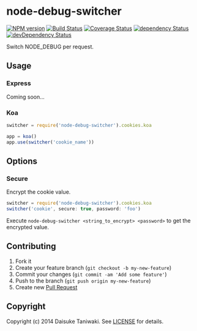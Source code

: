 # node-debug-switcher

[![NPM version][npm-image]][npm-link]
[![Build Status][build-image]][build-link]
[![Coverage Status][coverage-image]][coverage-link]
[![dependency Status][dep-image]][dep-link]
[![devDependency Status][dev-dep-image]][dev-dep-link]

Switch NODE_DEBUG per request.

## Usage

### Express

Coming soon...

### Koa

```javascript
switcher = require('node-debug-switcher').cookies.koa

app = koa()
app.use(switcher('cookie_name'))
```

## Options

### Secure

Encrypt the cookie value.

```javascript
switcher = require('node-debug-switcher').cookies.koa
switcher('cookie', secure: true, password: 'foo')
```

Execute `node-debug-switcher <string_to_encrypt> <password>` to get the encrypted value.

## Contributing

1. Fork it
2. Create your feature branch (`git checkout -b my-new-feature`)
3. Commit your changes (`git commit -am 'Add some feature'`)
4. Push to the branch (`git push origin my-new-feature`)
5. Create new [Pull Request](../../pull/new/master)

## Copyright

Copyright (c) 2014 Daisuke Taniwaki. See [LICENSE](LICENSE) for details.


[npm-image]: https://badge.fury.io/js/node-debug-switcher.svg
[npm-link]: http://badge.fury.io/js/node-debug-switcher
[build-image]: https://secure.travis-ci.org/dtaniwaki/node-debug-switcher.svg
[build-link]:  http://travis-ci.org/dtaniwaki/node-debug-switcher
[coverage-image]: https://img.shields.io/coveralls/dtaniwaki/node-debug-switcher.svg
[coverage-link]: https://coveralls.io/r/dtaniwaki/node-debug-switcher
[dep-image]: https://david-dm.org/dtaniwaki/node-debug-switcher/status.svg
[dep-link]: https://david-dm.org/dtaniwaki/node-debug-switcher#info=dependencies
[dev-dep-image]: https://david-dm.org/dtaniwaki/node-debug-switcher/dev-status.svg
[dev-dep-link]: https://david-dm.org/dtaniwaki/node-debug-switcher#info=devDependencies
